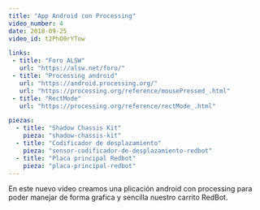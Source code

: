 ```yaml
---
title: "App Android con Processing"
video_number: 4
date: 2018-09-25
video_id: t2PhO0rYTow

links:
 - title: "Foro ALSW"
   url: "https://alsw.net/foro/"
 - title: "Processing android"
   url: "https://android.processing.org/"
   url: "https://processing.org/reference/mousePressed_.html"
 - title: "RectMode"
   url: "https://processing.org/reference/rectMode_.html"

piezas:
  - title: "Shadow Chassis Kit"
    pieza: "shadow-chassis-kit"
  - title: "Codificador de desplazamiento"
    pieza: "sensor-codificador-de-desplazamiento-redbot"
  - title: "Placa principal Redbot"
    pieza: "placa-principal-redbot"
---
```


En este nuevo video creamos una plicación android con processing para poder manejar de forma grafica y sencilla nuestro carrito RedBot.
